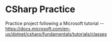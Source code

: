 # CSharp Practice
 Practice project following a Microsoft tutorial -- https://docs.microsoft.com/en-us/dotnet/csharp/fundamentals/tutorials/classes
